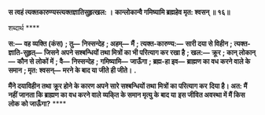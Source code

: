 **स त्वहं त्यक्तकारुण्यस्त्यक्तज्ञातिसुहृत्खल: ।** **कान्लोकान्वै गमिष्यामि ब्रह्महेव मृत: श्वसन् ॥ १६॥** 

शब्दार्थ **** 

**स:—** **वह व्यक्ति (कंस)** **; तु—** **निस्सन्देह** **; अहम्—** **मैं** **; त्यक्त-कारुण्य:—** **सारी दया से विहीन** **; त्यक्त-ज्ञाति-सुहृत्—** **जिसने** **अपने सश्बन्धियों तथा मित्रों का भी परित्याग कर रखा है** **; खल:—** **क्रूर** **; कान् लोकान्—** **कौन से लोकों में** **; वै—** **निस्सन्देह** **;** **गमिष्यामि—** **जाऊँगा** **; ब्रह्म-हा इव—** **ब्राह्मण का वध करने वाले के समान** **; मृत: श्वसन्—** **मरने के बाद या जीते ही जीते।** **.** 

**मैंने दयाविहीन तथा क्रूर होने के कारण अपने सारे सश्बन्धियों तथा मित्रों का परित्याग कर** **दिया है। अत: मैं नहीं जानता कि ब्राह्मण का वध करने वाले व्यकि्त के समान मृत्यु के बाद या** **इस जीवित अवस्था में मैं किस लोक को जाऊँगा?** **** 